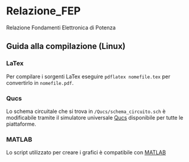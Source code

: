 # Relazione_FEP
Relazione Fondamenti Elettronica di Potenza

## Guida alla compilazione (Linux)
### LaTex
Per compilare i sorgenti LaTex eseguire `pdflatex nomefile.tex` per convertirlo in `nomefile.pdf`.

### Qucs
Lo schema circuitale che si trova in `/Qucs/schema_circuito.sch` è modificabile tramite il simulatore universale [Qucs](http://qucs.sourceforge.net/) disponibile per tutte le piattaforme.

### MATLAB
Lo script utilizzato per creare i grafici è compatibile con [MATLAB](https://it.mathworks.com/products/matlab.html)

